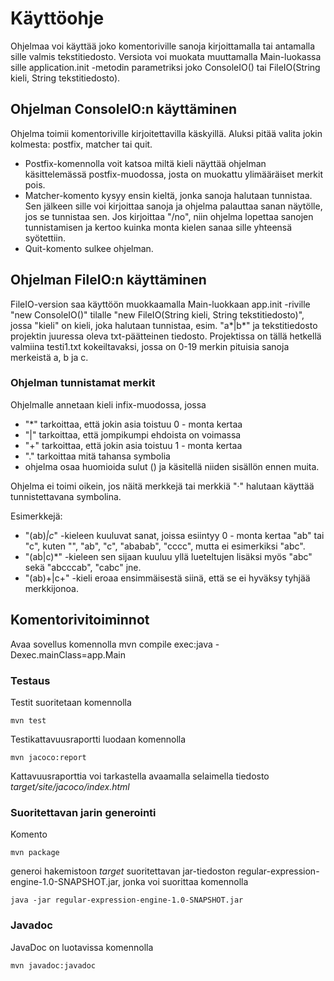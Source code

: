 # Käyttöohje

Ohjelmaa voi käyttää joko komentoriville sanoja kirjoittamalla tai antamalla sille valmis tekstitiedosto. Versiota voi muokata muuttamalla Main-luokassa sille application.init -metodin parametriksi joko ConsoleIO() tai FileIO(String kieli, String tekstitiedosto).

## Ohjelman ConsoleIO:n käyttäminen

Ohjelma toimii komentoriville kirjoitettavilla käskyillä. Aluksi pitää valita jokin kolmesta: postfix, matcher tai quit.

* Postfix-komennolla voit katsoa miltä kieli näyttää ohjelman käsittelemässä postfix-muodossa, josta on muokattu ylimääräiset merkit pois.
* Matcher-komento kysyy ensin kieltä, jonka sanoja halutaan tunnistaa. Sen jälkeen sille voi kirjoittaa sanoja ja ohjelma palauttaa sanan näytölle, jos se tunnistaa sen. Jos kirjoittaa "/no", niin ohjelma lopettaa sanojen tunnistamisen ja kertoo kuinka monta kielen sanaa sille yhteensä syötettiin.
* Quit-komento sulkee ohjelman.

## Ohjelman FileIO:n käyttäminen

FileIO-version saa käyttöön muokkaamalla Main-luokkaan app.init -riville "new ConsoleIO()" tilalle "new FileIO(String kieli, String tekstitiedosto)", jossa "kieli" on kieli, joka halutaan tunnistaa, esim. "a*|b*" ja tekstitiedosto projektin juuressa oleva txt-päätteinen tiedosto. Projektissa on tällä hetkellä valmiina testi1.txt kokeiltavaksi, jossa on 0-19 merkin pituisia sanoja merkeistä a, b ja c.

### Ohjelman tunnistamat merkit

Ohjelmalle annetaan kieli infix-muodossa, jossa 

* "*" tarkoittaa, että jokin asia toistuu 0 - monta kertaa
* "|" tarkoittaa, että jompikumpi ehdoista on voimassa
* "+" tarkoittaa, että jokin asia toistuu 1 - monta kertaa
* "." tarkoittaa mitä tahansa symbolia
* ohjelma osaa huomioida sulut () ja käsitellä niiden sisällön ennen muita.

Ohjelma ei toimi oikein, jos näitä merkkejä tai merkkiä "·" halutaan käyttää tunnistettavana symbolina.

Esimerkkejä:

* "(ab)*|c*" -kieleen kuuluvat sanat, joissa esiintyy 0 - monta kertaa "ab" tai "c", kuten "", "ab", "c", "ababab", "cccc", mutta ei esimerkiksi "abc".
* "(ab|c)*" -kieleen sen sijaan kuuluu yllä lueteltujen lisäksi myös "abc" sekä "abcccab", "cabc" jne.
* "(ab)+|c+" -kieli eroaa ensimmäisestä siinä, että se ei hyväksy tyhjää merkkijonoa.

## Komentorivitoiminnot

Avaa sovellus komennolla mvn compile exec:java -Dexec.mainClass=app.Main

### Testaus

Testit suoritetaan komennolla

```
mvn test
```

Testikattavuusraportti luodaan komennolla

```
mvn jacoco:report
```

Kattavuusraporttia voi tarkastella avaamalla selaimella tiedosto _target/site/jacoco/index.html_

### Suoritettavan jarin generointi

Komento

```
mvn package
```
generoi hakemistoon _target_ suoritettavan jar-tiedoston regular-expression-engine-1.0-SNAPSHOT.jar, jonka voi suorittaa komennolla

```
java -jar regular-expression-engine-1.0-SNAPSHOT.jar
```

### Javadoc

JavaDoc on luotavissa komennolla 

```
mvn javadoc:javadoc
```
